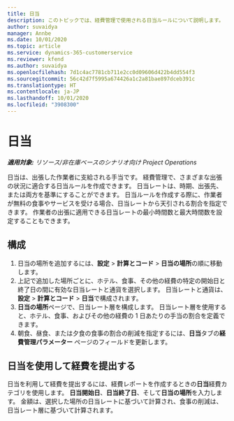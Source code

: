```yaml
---
title: 日当
description: このトピックでは、経費管理で使用される日当ルールについて説明します。
author: suvaidya
manager: Annbe
ms.date: 10/01/2020
ms.topic: article
ms.service: dynamics-365-customerservice
ms.reviewer: kfend
ms.author: suvaidya
ms.openlocfilehash: 7d1c4ac7781cb711e2cc0d09606d422b4dd554f3
ms.sourcegitcommit: 56c42d7f5995a674426a1c2a81bae897dceb391c
ms.translationtype: HT
ms.contentlocale: ja-JP
ms.lasthandoff: 10/01/2020
ms.locfileid: "3908300"
---
```

# <a name="per-diems"></a>日当

_**適用対象:** リソース/非在庫ベースのシナリオ向け Project Operations_


日当は、出張した作業者に支給される手当です。 経費管理で、さまざまな出張の状況に適合する日当ルールを作成できます。 日当レートは、時期、出張先、または両方を基準にすることができます。 日当ルールを作成する際に、作業者が無料の食事やサービスを受ける場合、日当レートから天引される割合を指定できます。 作業者の出張に適用できる日当レートの最小時間数と最大時間数を設定することもできます。

## <a name="configuration"></a>構成 

1. 日当の場所を追加するには、**設定** > **計算とコード** > **日当の場所**の順に移動します。
2. 上記で追加した場所ごとに、ホテル、食事、その他の経費の特定の開始日と終了日の間に有効な日当レートと通貨を選択します。 日当レートと通貨は、**設定** > **計算とコード** > **日当**で構成されます。
3. **日当の場所**ページで、日当レート層を構成します。 日当レート層を使用すると、ホテル、食事、およびその他の経費の 1 日あたりの手当の割合を定義できます。 
4. 朝食、昼食、または夕食の食事の割合の削減を指定するには、**日当**タブの**経費管理パラメーター** ページのフィールドを更新します。 
    
## <a name="submit-expenses-using-per-diem"></a>日当を使用して経費を提出する
日当を利用して経費を提出するには、経費レポートを作成するときの**日当**経費カテゴリを使用します。 **日当開始日**、**日当終了日**、そして**日当の場所**を入力します。 金額は、選択した場所の日当レートに基づいて計算され、食事の削減は、日当レート層に基づいて計算されます。
